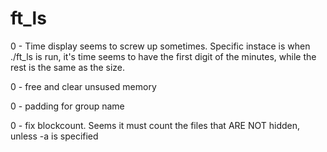 # ft_ls

0	-	Time display seems to screw up sometimes. Specific instace
		is when ./ft_ls is run, it's time seems to have the first
		digit of the minutes, while the rest is the same as the
		size.

0	-	free and clear unsused memory

0	-	padding for group name

0	-	fix blockcount. Seems it must count the files that ARE NOT hidden, unless -a is specified
